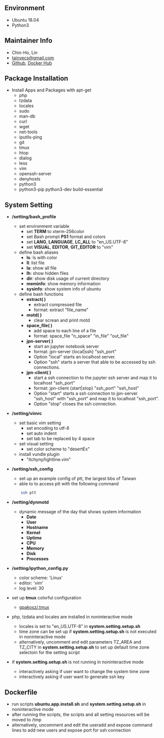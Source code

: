 ## Environment
* Ubuntu 18.04
* Python3


## Maintainer Info
* Chin-Ho, Lin
* tainvecs@gmail.com
* [Github](https://github.com/tainvecs/system-setting), [Docker Hub](https://hub.docker.com/r/tainvecs/my-ubuntu)


## Package Installation

* Install Apps and Packages with apt-get
    - php
    - tzdata
    - locales
    - sudo
    - man-db
    - curl
    - wget
    - net-tools
    - iputils-ping
    - git
    - tmux
    - htop
    - dialog
    - less
    - vim
    - openssh-server
    - denyhosts
    - python3
    - python3-pip python3-dev build-essential


## System Setting

* **/setting/bash_profile**
    - set environment variable
        + set **TERM** to xterm-256color
        + set Bash prompt **PS1** format and colors
        + set **LANG**, **LANGUAGE**, **LC_ALL** to "en_US.UTF-8"
        + set **VISUAL**, **EDITOR**, **GIT_EDITOR** to "vim"
    - define bash aliases
        + **ls**: ls with color
        + **ll**: list file
        + **la**: show all file
        + **lh**: show hidden files
        + **dir**: show disk usage of current directory
        + **meminfo**: show memory information
        + **sysinfo**: show system info of ubuntu
    - define bash functions
        + **extract( )**
            - extract compressed file
            - format: extract "file_name"
        + **motd( )**
            - clear screan and print motd
        + **space_file( )**
            - add space to each line of a file
            - format: space_file "n_space" "in_file" "out_file"
        + **jpn-server( )**
            - start an jupyter notebook server
            - format: jpn-server {local|ssh} "ssh_port"
            - Option "local" starts an localhost server. 
            - Option "ssh" starts a server that able to be accessed by ssh connections.
        + **jpn-client( )**
            - start a ssh connection to the jupyter ssh server and map it to localhost "ssh_port"
            - format: jpn-client {start|stop} "ssh_port" "ssh_host"
            - Option "start" starts a ssh connection to jpn-server "ssh_host" with "ssh_port" and map it to localhost "ssh_port".
            - Option "stop" closes the ssh connection.

* **/setting/vimrc**
    - set basic vim setting
        + set encoding to utf-8
        + set auto indent
        + set tab to be replaced by 4 space
    - set visual setting
        + set color scheme to "desertEx"
    - install vundle plugin
        + "itchyny/lightline.vim"

* **/setting/ssh_config**

    - set up an example config of ptt, the largest bbs of Taiwan
    - able to to access ptt with the following command

    ```bash
        ssh ptt
    ```

* **/setting/dynmotd**
    - dynamic message of the day that shows system information
        + **Date**
        + **User**
        + **Hostname**
        + **Kernel**
        + **Uptime**
        + **CPU**
        + **Memory**
        + **Disk**
        + **Processes**

* **/setting/ipython_config.py**
    - color scheme: 'Linux'
    - editor: 'vim'
    - log level: 30

* set up **tmux** colorful configuration
    - [gpakosz/.tmux](https://github.com/gpakosz/.tmux)

* php, tzdata and locales are installed in noninteractive mode
    - locales is set to "en_US.UTF-8" in **system.setting.setup.sh**
    - time zone can be set up if **system.setting.setup.sh** is not executed in noninteractive mode
    - alternatively, uncomment and edit parameters TZ_AREA and TZ_CITY in **system.setting.setup.sh** to set up default time zone selectoin for the setting script

* if **system.setting.setup.sh** is not running in noninteractive mode
    - interactively asking if user want to change the system time zone
    - interactively asking if user want to generate ssh key


## Dockerfile

* run scripts **ubuntu.app.install.sh** and **system.setting.setup.sh** in noninteractive mode
* after running the scripts, the scripts and all setting resources will be moved to /tmp
* alternatively, uncomment and edit the useradd and expose command lines to add new users and expose port for ssh connection
